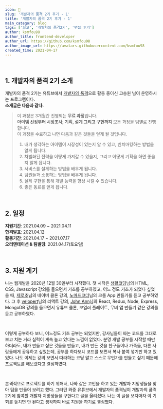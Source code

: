 ```yaml
---
icon: 📆
slug: '개발자의 품격 2기 후기 - 1'
title: '개발자의 품격 2기 후기 - 1'
main_category: blog
tags: ['회고', '개발자의 품격2기', '면접 후기']
author: ksmfou98
author_title: frontend-developer
author_url: https://github.com/ksmfou98
author_image_url: https://avatars.githubusercontent.com/ksmfou98
created_time: 2021-04-17
---
```


<br />

## 1. 개발자의 품격 2기 소개

개발자의 품격 2기는 유튜브에서 [개발자의 품격](https://www.youtube.com/c/%EA%B0%9C%EB%B0%9C%EC%9E%90%EC%9D%98%ED%92%88%EA%B2%A9)으로 활동 중이신 고승원 님이 운영하시는 프로그램이다.  
**소개글은 다음과 같다.**

> 이 과정은 3개월간 진행되는 **무료 과정**입니다.  
> **아이템 선정부터 시장조사, 기획, 설계 그리고 구현까지** 모든 과정을 팀별로 진행합니다.  
> 이 과정을 수료하고 나면 다음과 같은 것들을 얻게 될 것입니다.
>
> 1.  내가 생각하는 아이템이 시장성이 있는지 알 수 있고, 벤치마킹하는 방법을 알게 됩니다.
> 2.  차별화된 전략을 어떻게 가져갈 수 있을지, 그리고 어떻게 기획을 하면 좋을지 알게 됩니다.
> 3.  서비스를 설계하는 방법을 배우게 됩니다.
> 4.  팀원들과 소통하는 방법을 배우게 됩니다.
> 5.  실제 구현을 통해 개발 능력을 향상 시킬 수 있습니다.
> 6.  좋은 동료를 얻게 됩니다.

<br />

## 2. 일정

**지원기간**: 2021.04.09 ~ 2021.04.11  
**합격발표**: 2021.04.12  
**활동기간**: 2021.04.17 ~ 2021.07.17  
**오리엔테이션 & 팀빌딩**: 2021.04.17(토요일)

<br />

## 3. 지원 계기

나는 웹개발을 2020년 12월 30일부터 시작했다. 첫 시작은 [생활코딩](https://www.youtube.com/c/%EC%83%9D%ED%99%9C%EC%BD%94%EB%94%A91)님의 HTML, CSS, Javascript 강의를 들으면서 기초를 공부하였고, 어느 정도 기초가 되었다 싶었을 때, [제로초](https://www.youtube.com/c/ZeroChoTV)님의 네이버 클론 강의, [노마드코더](https://nomadcoders.co/)님의 크롬 App 만들기를 듣고 공부하였다. 그 후 [velopert](https://www.youtube.com/c/MinjunKim)님의 리액트 강의, [John Ann](https://www.inflearn.com/users/@johnahn)님의 React, Redux, Node, Express, MongoDB 강의를 들으면서 유튜브 클론, 보일러 플레이트, 무비 앱 만들기 같은 강의를 듣고 공부하였다.

<br />

이렇게 공부하다 보니, 어느정도 기초 공부는 되었지만, 강사님들이 짜논 코드를 그대로 보고 치는 거라 실력이 계속 늘고 있다는 느낌이 없었다. 분명 개발 공부를 시작할 때만 하더라도, 내가 만들고 싶은 것들을 만들고, 내가 만든 것을 친구들이나 가족들, 다른 사람들에게 공유하고 싶었는데, 공부를 하다보니 코드를 보면서 복사 붙여 넣기만 하고 있었다. 나도 이제는 강의 보면서 따라하는 코딩 말고 스스로 무언가를 만들고 싶기 때문에 프로젝트를 해보겠다고 결심하였다.

<br />

본격적으로 프로젝트를 하기 위해서, 나와 같은 고민을 하고 있는 개발자 지망생들을 찾아 팀을 만들어 보려고 했다. 그러던 와중 유튜브에서 개발자의 품격님이 개발자의 품격2기에 참여할 개발자 지망생들을 구한다고 글을 올리셨다. 나는 이 글을 보자마자 이 기회를 놓치면 안 된다고 생각하여 바로 지원을 하기로 결심했다.
